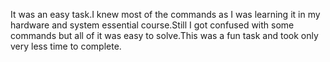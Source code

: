 It was an easy task.I knew most of the commands as I was learning it in my hardware and system essential course.Still I got confused with some commands but all of it was easy to solve.This was a fun task and took only very less time to complete.
